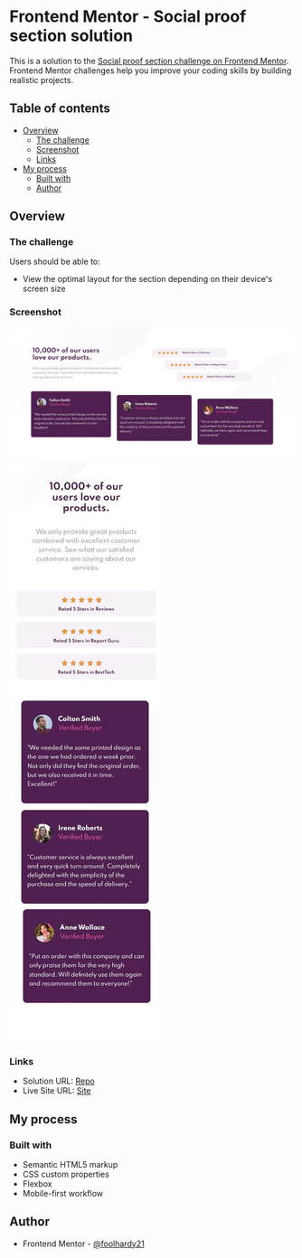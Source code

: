 # Frontend Mentor - Social proof section solution

This is a solution to the [Social proof section challenge on Frontend Mentor](https://www.frontendmentor.io/challenges/social-proof-section-6e0qTv_bA). Frontend Mentor challenges help you improve your coding skills by building realistic projects.

## Table of contents

- [Overview](#overview)
  - [The challenge](#the-challenge)
  - [Screenshot](#screenshot)
  - [Links](#links)
- [My process](#my-process)
  - [Built with](#built-with)
  - [Author](#author)


## Overview

### The challenge

Users should be able to:

- View the optimal layout for the section depending on their device's screen size

### Screenshot

![Desktop](./screenshots/desktop.JPG)
![Mobile](./screenshots/mobile.JPG)


### Links

- Solution URL: [Repo](https://github.com/foolhardy21/social-proof-section)
- Live Site URL: [Site](https://foolhardy21.github.io/social-proof-section/)

## My process

### Built with

- Semantic HTML5 markup
- CSS custom properties
- Flexbox
- Mobile-first workflow

## Author

- Frontend Mentor - [@foolhardy21](https://www.frontendmentor.io/profile/foolhardy21)
